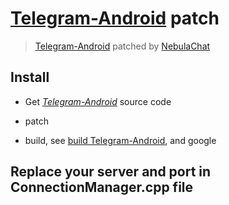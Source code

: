 # [Telegram-Android](https://github.com/DrKLO/Telegram) patch
> [Telegram-Android](https://github.com/DrKLO/Telegram) patched by [NebulaChat](https://nebula.chat)

## Install

- Get *[Telegram-Android](https://github.com/DrKLO/Telegram)* source code

- patch

- build, see [build Telegram-Android](https://github.com/DrKLO/Telegram/blob/master/README.md), and google

## Replace your server and port in ConnectionManager.cpp file
